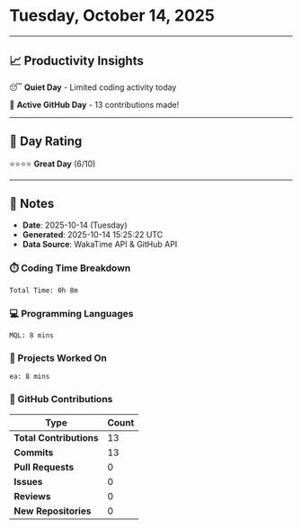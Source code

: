 # Tuesday, October 14, 2025

---

## 📈 Productivity Insights

😴 **Quiet Day** - Limited coding activity today

🚀 **Active GitHub Day** - 13 contributions made!

---

## 🎯 Day Rating

⭐⭐⭐⭐ **Great Day** (6/10)

---

## 📝 Notes

- **Date**: 2025-10-14 (Tuesday)
- **Generated**: 2025-10-14 15:25:22 UTC
- **Data Source**: WakaTime API & GitHub API


### ⏱️ Coding Time Breakdown

```
Total Time: 0h 8m
```

### 💻 Programming Languages

```
MQL: 8 mins
```

### 📂 Projects Worked On

```
ea: 8 mins

```


### 🐙 GitHub Contributions

| Type | Count |
|------|-------|
| **Total Contributions** | 13 |
| **Commits** | 13 |
| **Pull Requests** | 0 |
| **Issues** | 0 |
| **Reviews** | 0 |
| **New Repositories** | 0 |

